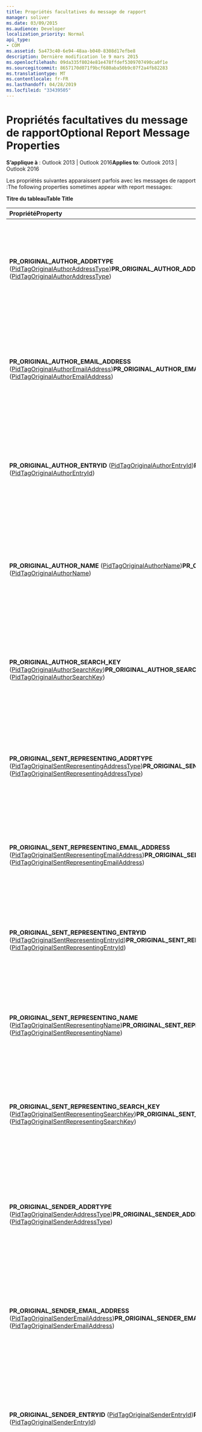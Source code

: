 ```yaml
---
title: Propriétés facultatives du message de rapport
manager: soliver
ms.date: 03/09/2015
ms.audience: Developer
localization_priority: Normal
api_type:
- COM
ms.assetid: 5a473c40-6e94-48aa-b040-8308d17efbe8
description: Dernière modification le 9 mars 2015
ms.openlocfilehash: 09da335f8024e81e478ffdef5309707490ca0f1e
ms.sourcegitcommit: 8657170d071f9bcf680aba50b9c07f2a4fb82283
ms.translationtype: MT
ms.contentlocale: fr-FR
ms.lasthandoff: 04/28/2019
ms.locfileid: "33439505"
---
```

# <a name="optional-report-message-properties"></a><span data-ttu-id="e11af-103">Propriétés facultatives du message de rapport</span><span class="sxs-lookup"><span data-stu-id="e11af-103">Optional Report Message Properties</span></span>

  
  
<span data-ttu-id="e11af-104">**S’applique à** : Outlook 2013 | Outlook 2016</span><span class="sxs-lookup"><span data-stu-id="e11af-104">**Applies to**: Outlook 2013 | Outlook 2016</span></span> 
  
<span data-ttu-id="e11af-105">Les propriétés suivantes apparaissent parfois avec les messages de rapport :</span><span class="sxs-lookup"><span data-stu-id="e11af-105">The following properties sometimes appear with report messages:</span></span>
  
<span data-ttu-id="e11af-106">**Titre du tableau**</span><span class="sxs-lookup"><span data-stu-id="e11af-106">**Table Title**</span></span>

|<span data-ttu-id="e11af-107">**Propriété**</span><span class="sxs-lookup"><span data-stu-id="e11af-107">**Property**</span></span>|<span data-ttu-id="e11af-108">**Description**</span><span class="sxs-lookup"><span data-stu-id="e11af-108">**Description**</span></span>|
|:-----|:-----|
|<span data-ttu-id="e11af-109">**PR_ORIGINAL_AUTHOR_ADDRTYPE** ([PidTagOriginalAuthorAddressType](pidtagoriginalauthoraddresstype-canonical-property.md))</span><span class="sxs-lookup"><span data-stu-id="e11af-109">**PR_ORIGINAL_AUTHOR_ADDRTYPE** ([PidTagOriginalAuthorAddressType](pidtagoriginalauthoraddresstype-canonical-property.md))</span></span>  <br/> |<span data-ttu-id="e11af-110">Contient le type d’adresse de l’auteur de la première version d’un message, c’est-à-dire le message avant d’être transmis ou de répondre.</span><span class="sxs-lookup"><span data-stu-id="e11af-110">Contains the address type of the author of the first version of a message, that is, the message before it is forwarded or replied to.</span></span>  <br/> |
|<span data-ttu-id="e11af-111">**PR_ORIGINAL_AUTHOR_EMAIL_ADDRESS** ([PidTagOriginalAuthorEmailAddress](pidtagoriginalauthoremailaddress-canonical-property.md))</span><span class="sxs-lookup"><span data-stu-id="e11af-111">**PR_ORIGINAL_AUTHOR_EMAIL_ADDRESS** ([PidTagOriginalAuthorEmailAddress](pidtagoriginalauthoremailaddress-canonical-property.md))</span></span>  <br/> |<span data-ttu-id="e11af-112">Contient l’adresse e-mail de l’auteur de la première version d’un message, c’est-à-dire le message avant son envoi ou sa réponse.</span><span class="sxs-lookup"><span data-stu-id="e11af-112">Contains the email address of the author of the first version of a message, that is, the message before it is forwarded or replied to.</span></span>  <br/> |
|<span data-ttu-id="e11af-113">**PR_ORIGINAL_AUTHOR_ENTRYID** ([PidTagOriginalAuthorEntryId](pidtagoriginalauthorentryid-canonical-property.md))</span><span class="sxs-lookup"><span data-stu-id="e11af-113">**PR_ORIGINAL_AUTHOR_ENTRYID** ([PidTagOriginalAuthorEntryId](pidtagoriginalauthorentryid-canonical-property.md))</span></span>  <br/> |<span data-ttu-id="e11af-114">Contient l’identificateur d’entrée de l’auteur de la première version d’un message, c’est-à-dire le message avant d’être transmis ou de répondre.</span><span class="sxs-lookup"><span data-stu-id="e11af-114">Contains the entry identifier of the author of the first version of a message, that is, the message before it is forwarded or replied to.</span></span>  <br/> |
|<span data-ttu-id="e11af-115">**PR_ORIGINAL_AUTHOR_NAME** ([PidTagOriginalAuthorName](pidtagoriginalauthorname-canonical-property.md))</span><span class="sxs-lookup"><span data-stu-id="e11af-115">**PR_ORIGINAL_AUTHOR_NAME** ([PidTagOriginalAuthorName](pidtagoriginalauthorname-canonical-property.md))</span></span>  <br/> |<span data-ttu-id="e11af-116">Contient le nom complet de l’auteur de la première version d’un message, c’est-à-dire le message avant d’être transmis ou de répondre.</span><span class="sxs-lookup"><span data-stu-id="e11af-116">Contains the display name of the author of the first version of a message, that is, the message before it is forwarded or replied to.</span></span>  <br/> |
|<span data-ttu-id="e11af-117">**PR_ORIGINAL_AUTHOR_SEARCH_KEY** ([PidTagOriginalAuthorSearchKey](pidtagoriginalauthorsearchkey-canonical-property.md))</span><span class="sxs-lookup"><span data-stu-id="e11af-117">**PR_ORIGINAL_AUTHOR_SEARCH_KEY** ([PidTagOriginalAuthorSearchKey](pidtagoriginalauthorsearchkey-canonical-property.md))</span></span>  <br/> |<span data-ttu-id="e11af-118">Contient la clé de recherche de l’auteur de la première version d’un message, c’est-à-dire le message avant d’être transmis ou de répondre.</span><span class="sxs-lookup"><span data-stu-id="e11af-118">Contains the search key of the author of the first version of a message, that is, the message before it is forwarded or replied to.</span></span>  <br/> |
|<span data-ttu-id="e11af-119">**PR_ORIGINAL_SENT_REPRESENTING_ADDRTYPE** ([PidTagOriginalSentRepresentingAddressType](pidtagoriginalsentrepresentingaddresstype-canonical-property.md))</span><span class="sxs-lookup"><span data-stu-id="e11af-119">**PR_ORIGINAL_SENT_REPRESENTING_ADDRTYPE** ([PidTagOriginalSentRepresentingAddressType](pidtagoriginalsentrepresentingaddresstype-canonical-property.md))</span></span>  <br/> |<span data-ttu-id="e11af-120">Contient le type d’adresse de l’utilisateur de messagerie au nom de qui le message d’origine a été envoyé.</span><span class="sxs-lookup"><span data-stu-id="e11af-120">Contains the address type of the messaging user on whose behalf the original message was sent.</span></span>  <br/> |
|<span data-ttu-id="e11af-121">**PR_ORIGINAL_SENT_REPRESENTING_EMAIL_ADDRESS** ([PidTagOriginalSentRepresentingEmailAddress](pidtagoriginalsentrepresentingemailaddress-canonical-property.md))</span><span class="sxs-lookup"><span data-stu-id="e11af-121">**PR_ORIGINAL_SENT_REPRESENTING_EMAIL_ADDRESS** ([PidTagOriginalSentRepresentingEmailAddress](pidtagoriginalsentrepresentingemailaddress-canonical-property.md))</span></span>  <br/> |<span data-ttu-id="e11af-122">Contient l’adresse e-mail de l’utilisateur de messagerie au nom de qui le message d’origine a été envoyé.</span><span class="sxs-lookup"><span data-stu-id="e11af-122">Contains the email address of the messaging user on whose behalf the original message was sent.</span></span>  <br/> |
|<span data-ttu-id="e11af-123">**PR_ORIGINAL_SENT_REPRESENTING_ENTRYID** ([PidTagOriginalSentRepresentingEntryId](pidtagoriginalsentrepresentingentryid-canonical-property.md))</span><span class="sxs-lookup"><span data-stu-id="e11af-123">**PR_ORIGINAL_SENT_REPRESENTING_ENTRYID** ([PidTagOriginalSentRepresentingEntryId](pidtagoriginalsentrepresentingentryid-canonical-property.md))</span></span>  <br/> |<span data-ttu-id="e11af-124">Contient l’identificateur d’entrée de l’utilisateur de messagerie au nom de qui le message d’origine a été envoyé.</span><span class="sxs-lookup"><span data-stu-id="e11af-124">Contains the entry identifier of the messaging user on whose behalf the original message was sent.</span></span>  <br/> |
|<span data-ttu-id="e11af-125">**PR_ORIGINAL_SENT_REPRESENTING_NAME** ([PidTagOriginalSentRepresentingName](pidtagoriginalsentrepresentingname-canonical-property.md))</span><span class="sxs-lookup"><span data-stu-id="e11af-125">**PR_ORIGINAL_SENT_REPRESENTING_NAME** ([PidTagOriginalSentRepresentingName](pidtagoriginalsentrepresentingname-canonical-property.md))</span></span>  <br/> |<span data-ttu-id="e11af-126">Contient le nom complet de l’utilisateur de messagerie au nom de qui le message d’origine a été envoyé.</span><span class="sxs-lookup"><span data-stu-id="e11af-126">Contains the display name of the messaging user on whose behalf the original message was sent.</span></span>  <br/> |
|<span data-ttu-id="e11af-127">**PR_ORIGINAL_SENT_REPRESENTING_SEARCH_KEY** ([PidTagOriginalSentRepresentingSearchKey](pidtagoriginalsentrepresentingsearchkey-canonical-property.md))</span><span class="sxs-lookup"><span data-stu-id="e11af-127">**PR_ORIGINAL_SENT_REPRESENTING_SEARCH_KEY** ([PidTagOriginalSentRepresentingSearchKey](pidtagoriginalsentrepresentingsearchkey-canonical-property.md))</span></span>  <br/> |<span data-ttu-id="e11af-128">Contient la clé de recherche de l’utilisateur de messagerie au nom de qui le message d’origine a été envoyé.</span><span class="sxs-lookup"><span data-stu-id="e11af-128">Contains the search key of the messaging user on whose behalf the original message was sent.</span></span>  <br/> |
|<span data-ttu-id="e11af-129">**PR_ORIGINAL_SENDER_ADDRTYPE** ([PidTagOriginalSenderAddressType](pidtagoriginalsenderaddresstype-canonical-property.md))</span><span class="sxs-lookup"><span data-stu-id="e11af-129">**PR_ORIGINAL_SENDER_ADDRTYPE** ([PidTagOriginalSenderAddressType](pidtagoriginalsenderaddresstype-canonical-property.md))</span></span>  <br/> |<span data-ttu-id="e11af-130">Contient le type d’adresse de l’expéditeur de la première version d’un message, c’est-à-dire le message avant son envoi ou sa réponse.</span><span class="sxs-lookup"><span data-stu-id="e11af-130">Contains the address type of the sender of the first version of a message, that is, the message before it is forwarded or replied to.</span></span>  <br/> |
|<span data-ttu-id="e11af-131">**PR_ORIGINAL_SENDER_EMAIL_ADDRESS** ([PidTagOriginalSenderEmailAddress](pidtagoriginalsenderemailaddress-canonical-property.md))</span><span class="sxs-lookup"><span data-stu-id="e11af-131">**PR_ORIGINAL_SENDER_EMAIL_ADDRESS** ([PidTagOriginalSenderEmailAddress](pidtagoriginalsenderemailaddress-canonical-property.md))</span></span>  <br/> |<span data-ttu-id="e11af-132">Contient l’adresse e-mail de l’expéditeur de la première version d’un message, c’est-à-dire le message avant son envoi ou sa réponse.</span><span class="sxs-lookup"><span data-stu-id="e11af-132">Contains the email address of the sender of the first version of a message, that is, the message before it is forwarded or replied to.</span></span>  <br/> |
|<span data-ttu-id="e11af-133">**PR_ORIGINAL_SENDER_ENTRYID** ([PidTagOriginalSenderEntryId](pidtagoriginalsenderentryid-canonical-property.md))</span><span class="sxs-lookup"><span data-stu-id="e11af-133">**PR_ORIGINAL_SENDER_ENTRYID** ([PidTagOriginalSenderEntryId](pidtagoriginalsenderentryid-canonical-property.md))</span></span>  <br/> |<span data-ttu-id="e11af-134">Contient l’identificateur d’entrée de l’expéditeur de la première version d’un message, c’est-à-dire le message avant son envoi ou sa réponse.</span><span class="sxs-lookup"><span data-stu-id="e11af-134">Contains the entry identifier of the sender of the first version of a message, that is, the message before it is forwarded or replied to.</span></span>  <br/> |
|<span data-ttu-id="e11af-135">**PR_ORIGINAL_SENDER_NAME** ([PidTagOriginalSenderName](pidtagoriginalsendername-canonical-property.md))</span><span class="sxs-lookup"><span data-stu-id="e11af-135">**PR_ORIGINAL_SENDER_NAME** ([PidTagOriginalSenderName](pidtagoriginalsendername-canonical-property.md))</span></span>  <br/> |<span data-ttu-id="e11af-136">Contient le nom complet de l’expéditeur de la première version d’un message, c’est-à-dire le message avant son envoi ou sa réponse.</span><span class="sxs-lookup"><span data-stu-id="e11af-136">Contains the display name of the sender of the first version of a message, that is, the message before it is forwarded or replied to.</span></span>  <br/> |
|<span data-ttu-id="e11af-137">**PR_ORIGINAL_SENDER_SEARCH_KEY** ([PidTagOriginalSenderSearchKey](pidtagoriginalsendersearchkey-canonical-property.md))</span><span class="sxs-lookup"><span data-stu-id="e11af-137">**PR_ORIGINAL_SENDER_SEARCH_KEY** ([PidTagOriginalSenderSearchKey](pidtagoriginalsendersearchkey-canonical-property.md))</span></span>  <br/> |<span data-ttu-id="e11af-138">Contient la clé de recherche de l’expéditeur de la première version d’un message, c’est-à-dire le message avant son envoi ou sa réponse.</span><span class="sxs-lookup"><span data-stu-id="e11af-138">Contains the search key for the sender of the first version of a message, that is, the message before it is forwarded or replied to.</span></span>  <br/> |
   

